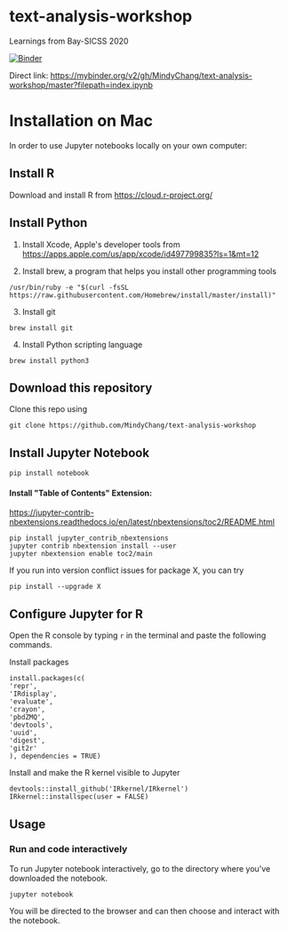 # text-analysis-workshop

Learnings from Bay-SICSS 2020


[![Binder](https://mybinder.org/badge_logo.svg)](https://mybinder.org/v2/gh/MindyChang/text-analysis-workshop/master?filepath=index.ipynb)

Direct link:
https://mybinder.org/v2/gh/MindyChang/text-analysis-workshop/master?filepath=index.ipynb


# Installation on Mac
In order to use Jupyter notebooks locally on your own computer:

## Install R

Download and install R from https://cloud.r-project.org/


## Install Python

1. Install Xcode, Apple's developer tools
from https://apps.apple.com/us/app/xcode/id497799835?ls=1&mt=12

2. Install brew, a program that helps you install other programming tools

`/usr/bin/ruby -e "$(curl -fsSL https://raw.githubusercontent.com/Homebrew/install/master/install)"`

3. Install git

`brew install git`

4. Install Python scripting language

`brew install python3`



## Download this repository
Clone this repo using

`git clone https://github.com/MindyChang/text-analysis-workshop`


## Install Jupyter Notebook
```
pip install notebook
```

#### Install "Table of Contents" Extension:

https://jupyter-contrib-nbextensions.readthedocs.io/en/latest/nbextensions/toc2/README.html

```
pip install jupyter_contrib_nbextensions
jupyter contrib nbextension install --user
jupyter nbextension enable toc2/main
```

If you run into version conflict issues for package X, you can try

```
pip install --upgrade X
```
## Configure Jupyter for R
Open the R console by typing `r` in the terminal and paste the following commands.

Install packages
```
install.packages(c(
'repr',
'IRdisplay',
'evaluate',
'crayon',
'pbdZMQ',
'devtools',
'uuid',
'digest',
'git2r'
), dependencies = TRUE)
```
Install and make the R kernel visible to Jupyter
```
devtools::install_github('IRkernel/IRkernel')
IRkernel::installspec(user = FALSE)
```
## Usage

### Run and code interactively

To run Jupyter notebook interactively, go to the directory where you've downloaded the notebook.

```
jupyter notebook
```

You will be directed to the browser and can then choose and interact with the notebook.